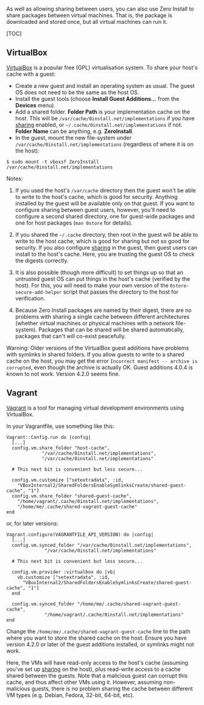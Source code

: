 As well as allowing sharing between users, you can also use Zero Install to share packages between virtual machines. That is, the package is downloaded and stored once, but all virtual machines can run it.

[TOC]

## VirtualBox

[VirtualBox](http://www.virtualbox.org/) is a popular free (GPL) virtualisation system. To share your host's cache with a guest:

- Create a new guest and install an operating system as usual. The guest OS does not need to be the same as the host OS.
- Install the guest tools (choose **Install Guest Additions...** from the **Devices** menu).
- Add a shared folder. **Folder Path** is your implementation cache on the host. This will be `/var/cache/0install.net/implementations` if you have [sharing](sharing.md) enabled, or `~/.cache/0install.net/implementations` if not. **Folder Name** can be anything, e.g. **ZeroInstall**.
- In the guest, mount the new file-system under `/var/cache/0install.net/implementations` (regardless of where it is on the host):

```shell
$ sudo mount -t vboxsf ZeroInstall /var/cache/0install.net/implementations
```

Notes:

1. If you used the host's `/var/cache` directory then the guest won't be able to write to the host's cache, which is good for security. Anything installed by the guest will be available only on that guest. If you want to configure sharing between guest users, however, you'll need to configure a second shared directory, one for guest-wide packages and one for host packages (`man 0store` for details).
    
2. If you shared the `~/.cache` directory, then root in the guest will be able to write to the host cache, which is good for sharing but not so good for security. If you also configure [sharing](sharing.md) in the guest, then guest users can install to the host's cache. Here, you are trusting the guest OS to check the digests correctly.
    
3. It is also possible (though more difficult) to set things up so that an untrusted guest OS can put things in the host's cache (verified by the host). For this, you will need to make your own version of the `0store-secure-add-helper` script that passes the directory to the host for verification.
    
4. Because Zero Install packages are named by their digest, there are no problems with sharing a single cache between different architectures (whether virtual machines or physical machines with a network file-system). Packages that can be shared will be shared automatically, packages that can't will co-exist peacefully.
    
Warning: Older versions of the VirtualBox guest additions have problems with symlinks in shared folders. If you allow guests to write to a shared cache on the host, you may get the error `Incorrect manifest -- archive is corrupted`, even though the archive is actually OK. Guest additions 4.0.4 is known to not work. Version 4.2.0 seems fine.

## Vagrant

[Vagrant](http://www.vagrantup.com/) is a tool for managing virtual development environments using VirtualBox.

In your Vagrantfile, use something like this:

```vagrantfile
Vagrant::Config.run do |config|
  [...]
  config.vm.share_folder "host-cache",
			 "/var/cache/0install.net/implementations",
			 "/var/cache/0install.net/implementations"

  # This next bit is convenient but less secure...

  config.vm.customize ["setextradata", :id,
  	"VBoxInternal2/SharedFoldersEnableSymlinksCreate/shared-guest-cache", "1"]
  config.vm.share_folder "shared-guest-cache",
  	"/home/vagrant/.cache/0install.net/implementations",
  	"/home/me/.cache/shared-vagrant-guest-cache"
end
```

or, for later versions:

```vagrantfile
Vagrant.configure(VAGRANTFILE_API_VERSION) do |config|
  [...]
  config.vm.synced_folder "/var/cache/0install.net/implementations",
			  "/var/cache/0install.net/implementations"

  # This next bit is convenient but less secure...

  config.vm.provider :virtualbox do |vb|
    vb.customize ["setextradata", :id,
	  "VBoxInternal2/SharedFoldersEnableSymlinksCreate/shared-guest-cache", "1"]
  end

  config.vm.synced_folder "/home/me/.cache/shared-vagrant-guest-cache",
			  "/home/vagrant/.cache/0install.net/implementations"
end
```

Change the `/home/me/.cache/shared-vagrant-guest-cache` line to the path where you want to store the shared cache on the host. Ensure you have version 4.2.0 or later of the guest additions installed, or symlinks might not work.

Here, the VMs will have read-only access to the host's cache (assuming you've set up [sharing](sharing.md) on the host), plus read-write access to a cache shared between the guests. Note that a malicious guest can corrupt this cache, and thus affect other VMs using it. However, assuming non-malicious guests, there is no problem sharing the cache between different VM types (e.g. Debian, Fedora, 32-bit, 64-bit, etc).
